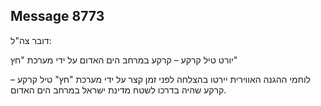 ## Message 8773

דובר צה"ל:

יורט טיל קרקע – קרקע במרחב הים האדום על ידי מערכת "חץ"

לוחמי ההגנה האווירית יירטו בהצלחה לפני זמן קצר על ידי מערכת "חץ" טיל קרקע – קרקע שהיה בדרכו לשטח מדינת ישראל במרחב הים האדום.

